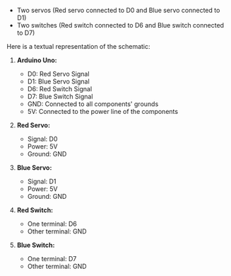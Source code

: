 
- Two servos (Red servo connected to D0 and Blue servo connected to D1)
- Two switches (Red switch connected to D6 and Blue switch connected to D7)

Here is a textual representation of the schematic:

1. **Arduino Uno:**
   - D0: Red Servo Signal
   - D1: Blue Servo Signal
   - D6: Red Switch Signal
   - D7: Blue Switch Signal
   - GND: Connected to all components' grounds
   - 5V: Connected to the power line of the components

2. **Red Servo:**
   - Signal: D0
   - Power: 5V
   - Ground: GND

3. **Blue Servo:**
   - Signal: D1
   - Power: 5V
   - Ground: GND

4. **Red Switch:**
   - One terminal: D6
   - Other terminal: GND

5. **Blue Switch:**
   - One terminal: D7
   - Other terminal: GND

